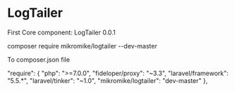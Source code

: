 # LogTailer
First Core component:  LogTailer 0.0.1

composer require mikromike/logtailer --dev-master

To composer.json file

"require": {
    "php": ">=7.0.0",
    "fideloper/proxy": "~3.3",
    "laravel/framework": "5.5.*",
    "laravel/tinker": "~1.0",
    "mikromike/logtailer": "dev-master"
},
